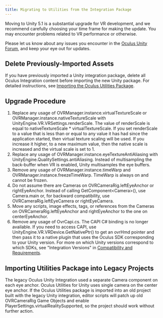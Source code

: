 ```yaml
---
title: Migrating to Utilities from the Integration Package
---
```


Moving to Unity 5.1 is a substantial upgrade for VR development, and we recommend carefully choosing your time frame for making the update. You may encounter problems related to VR performance or otherwise. 

Please let us know about any issues you encounter in the [Oculus Unity Forum](https://forums.oculus.com/viewforum.php?f=37), and keep your eye out for updates.

## Delete Previously-Imported Assets

If you have previously imported a Unity integration package, delete all Oculus Integration content before importing the new Unity package. For detailed instructions, see [Importing the Oculus Utilities Package](/documentation/unity/latest/concepts/unity-import/). 

## Upgrade Procedure

1. Replace any usage of OVRManager.instance.virtualTextureScale or OVRManager.instance.nativeTextureScale with UnityEngine.VR.VRSettings.renderScale. The value of renderScale is equal to nativeTextureScale * virtualTextureScale. If you set renderScale to a value that is less than or equal to any value it has had since the application started, then virtual texture scaling will be used. If you increase it higher, to a new maximum value, then the native scale is increased and the virtual scale is set to 1.
2. Replace any usage of OVRManager.instance.eyeTextureAntiAliasing with UnityEngine.QualitySettings.antiAliasing. Instead of multisampling the back-buffer when VR is enabled, Unity multisamples the eye buffers.
3. Remove any usage of OVRManager.instance.timeWarp and OVRManager.instance.freezeTimeWarp. TimeWarp is always on and cannot be frozen.
4. Do not assume there are Cameras on OVRCameraRig.leftEyeAnchor or rightEyeAnchor. Instead of calling GetComponent&lt;Camera&gt;(), use Camera.main or, for backward compatibility, use OVRCameraRig.leftEyeCamera or rightEyeCamera.
5. Move any scripts, image effects, tags, or references from the Cameras on OVRCameraRig.leftEyeAnchor and rightEyeAnchor to the one on centerEyeAnchor.
6. Remove any usage of OvrCapi.cs. The CAPI C# binding is no longer available. If you need to access CAPI, use UnityEngine.VR.VRDevice.GetNativePtr() to get an ovrHmd pointer and then pass it to a native plugin that uses the Oculus SDK corresponding to your Unity version. For more on which Unity versions correspond to which SDKs, see "Integration Versions" in [Compatibility and Requirements](/documentation/unity/latest/concepts/unity-req/ "This guide describes Unity Editor version recommendations and system requirements."). 


## Importing Utilities Package into Legacy Projects

The legacy Oculus Unity Integration used a separate Camera component on each eye anchor. Oculus Utilities for Unity uses single camera on the center eye anchor. If the Oculus Utilities package is imported into an old project built with the legacy Unity integration, editor scripts will patch up old OVRCameraRig Game Objects and enable PlayerSettings.virtualRealitySupported, so the project should work without further action.
